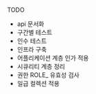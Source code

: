 TODO
* api 문서화
* 구간별 테스트
* 인수 테스트
* 인프라 구축
* 어플리케이션 계층 인가 적용
* 시큐리티 계층 정리
* 권한 ROLE_ 유효성 검사
* 일급 컬렉션 적용